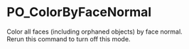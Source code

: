 # PO_ColorByFaceNormal

Color all faces (including orphaned objects) by face normal.  
Rerun this command to turn off this mode.
